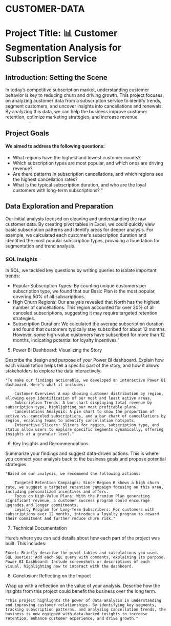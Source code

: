 # CUSTOMER-DATA


# Project Title: 📊 Customer Segmentation Analysis for Subscription Service

## Introduction: Setting the Scene
In today’s competitive subscription market, understanding customer behavior is key to reducing churn and driving growth. This project focuses on analyzing customer data from a subscription service to identify trends, segment customers, and uncover insights into cancellations and renewals. By analyzing this data, we can help the business improve customer retention, optimize marketing strategies, and increase revenue.

## Project Goals

#### We aimed to address the following questions:

- What regions have the highest and lowest customer counts?
- Which subscription types are most popular, and which ones are driving revenue?
- Are there patterns in subscription cancellations, and which regions see the highest cancellation rates?
- What is the typical subscription duration, and who are the loyal customers with long-term subscriptions? "

## Data Exploration and Preparation

Our initial analysis focused on cleaning and understanding the raw customer data. By creating pivot tables in Excel, we could quickly view basic subscription patterns and identify areas for deeper analysis. For example, we calculated each customer’s subscription duration and identified the most popular subscription types, providing a foundation for segmentation and trend analysis.

### SQL Insights

In SQL, we tackled key questions by writing queries to isolate important trends:

- Popular Subscription Types: By counting unique customers per subscription type, we found that our Basic Plan is the most popular, covering 50% of all subscriptions.
- High Churn Regions: Our analysis revealed that North has the highest number of cancellations. This region accounted for over 30% of all canceled subscriptions, suggesting it may require targeted retention strategies.
- Subscription Duration: We calculated the average subscription duration and found that customers typically stay subscribed for about 12 months. However, some high-value customers have subscribed for more than 12 months, indicating potential for loyalty incentives."

5. Power BI Dashboard: Visualizing the Story

Describe the design and purpose of your Power BI dashboard. Explain how each visualization helps tell a specific part of the story, and how it allows stakeholders to explore the data interactively.

    "To make our findings actionable, we developed an interactive Power BI dashboard. Here’s what it includes:

        Customer Overview: A map showing customer distribution by region, allowing easy identification of our most and least active areas.
        Subscription Trends: A bar chart displaying total revenue by subscription type, highlighting our most profitable plans.
        Cancellations Analysis: A pie chart to show the proportion of active vs. canceled subscriptions, and a bar chart of cancellations by region, enabling teams to identify cancellation hotspots.
        Interactive Slicers: Slicers for region, subscription type, and status allow users to explore specific segments dynamically, offering insights at a granular level."

6. Key Insights and Recommendations

Summarize your findings and suggest data-driven actions. This is where you connect your analysis back to the business goals and propose potential strategies.

    "Based on our analysis, we recommend the following actions:

        Targeted Retention Campaigns: Since Region B shows a high churn rate, we suggest a targeted retention campaign focusing on this area, including personalized incentives and offers.
        Focus on High-Value Plans: With the Premium Plan generating significant revenue, a customer success program could encourage upgrades and longer commitments.
        Loyalty Program for Long-Term Subscribers: For customers with subscriptions over 12 months, introduce a loyalty program to reward their commitment and further reduce churn risk."

7. Technical Documentation

Here’s where you can add details about how each part of the project was built. This includes:

    Excel: Briefly describe the pivot tables and calculations you used.
    SQL Queries: Add each SQL query with comments, explaining its purpose.
    Power BI Dashboard: Include screenshots or descriptions of each visual, highlighting how to interact with the dashboard.

8. Conclusion: Reflecting on the Impact

Wrap up with a reflection on the value of your analysis. Describe how the insights from this project could benefit the business over the long term.

    "This project highlights the power of data analysis in understanding and improving customer relationships. By identifying key segments, tracking subscription patterns, and analyzing cancellation trends, the business is now equipped with data-backed insights to increase retention, enhance customer experience, and drive growth."
